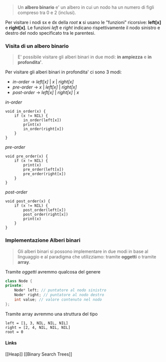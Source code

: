 >Un **albero binario** e' un albero in cui un nodo ha un numero di figli compreso tra 0 e 2 (inclusi).

Per visitare i nodi sx e dx della *root* **x** si usano le "funzioni" ricorsive: **left[x]** e **right[x]**.
Le funzioni *left* e *right* indicano rispettivamente il nodo sinistro e destro del nodo specificato tra le parentesi.
### Visita di un albero binario
>E' possibile visitare gli alberi binari in due modi: **in ampiezza** e **in profondita'**.

Per visitare gli alberi binari in profondita' ci sono 3 modi:
- *in-order* -> *left[x]* | *x* | *right[x]*
- *pre-order* -> *x* | *left[x]* | *right[x]* 
- *post-order* -> *left[x]* | *right[x]* | *x*


*in-order*
```
void in_order(x) {
	if (x != NIL) {
		in_order(left[x])
		print(x)
		in_order(right[x])
	}
}
```

*pre-order*
```
void pre_order(x) {
	if (x != NIL) {
		print(x)
		pre_order(left[x])
		pre_order(right[x])
	}
}
```

*post-order*
```
void post_order(x) {
	if (x != NIL) {
		post_order(left[x])
		post_order(right[x])
		print(x)
	}
}
```

### Implementazione Alberi binari
>Gli alberi binari si possono implementare in due modi in base al linguaggio e al paradigma che utilizziamo: tramite **oggetti** o tramite **array**.

Tramite *oggetti* avremmo qualcosa del genere
```cpp
class Node {
private:
	Node* left; // puntatore al nodo sinistro
	Node* right; // puntatore al nodo destro
	int value; // valore contenuto nel nodo
};
```

Tramite array avremmo una struttura del tipo
```
left = [1, 3, NIL, NIL, NIL]
right = [2, 4, NIL, NIL, NIL]
root = 0
```

#### Links
[[Heap]]
[[Binary Search Trees]]